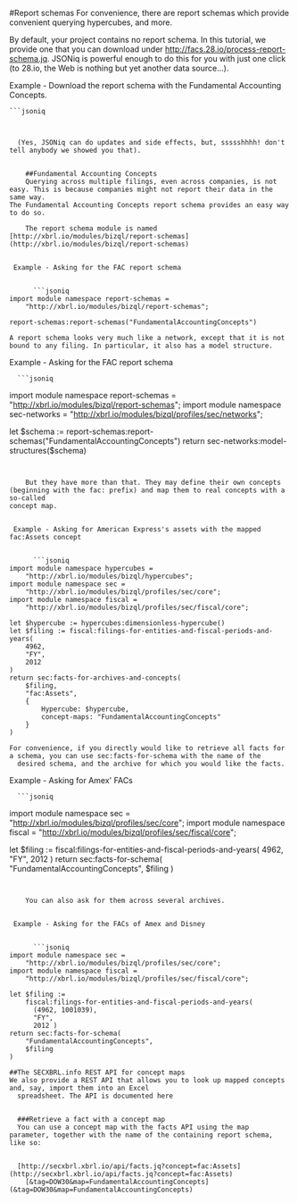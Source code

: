 
  #Report schemas
  For convenience, there are report schemas which provide convenient querying hypercubes, and more.

  By default, your project contains no report schema. In this tutorial, we provide one that you can download
    under http://facs.28.io/process-report-schema.jq. JSONiq is powerful enough to do this for you with
    just one click (to 28.io, the Web is nothing but yet another data source...).

  
 Example - Download the report schema with the Fundamental Accounting Concepts.

    
    ```jsoniq
```

  
  (Yes, JSONiq can do updates and side effects, but, ssssshhhh! don't tell anybody we showed you that).

  
    ##Fundamental Accounting Concepts
    Querying across multiple filings, even across companies, is not easy. This is because companies might not report their data in the same way.
The Fundamental Accounting Concepts report schema provides an easy way to do so.

    The report schema module is named [http://xbrl.io/modules/bizql/report-schemas](http://xbrl.io/modules/bizql/report-schemas)

    
 Example - Asking for the FAC report schema

      
      ```jsoniq
import module namespace report-schemas =
    "http://xbrl.io/modules/bizql/report-schemas";

report-schemas:report-schemas("FundamentalAccountingConcepts")
```

    
    A report schema looks very much like a network, except that it is not bound to any filing. In particular, it also has a model structure.

    
 Example - Asking for the FAC report schema

      
      ```jsoniq
import module namespace report-schemas = "http://xbrl.io/modules/bizql/report-schemas";
import module namespace sec-networks =
    "http://xbrl.io/modules/bizql/profiles/sec/networks";

let $schema := report-schemas:report-schemas("FundamentalAccountingConcepts")
return sec-networks:model-structures($schema)
```

    
    But they have more than that. They may define their own concepts (beginning with the fac: prefix) and map them to real concepts with a so-called
concept map.

    
 Example - Asking for American Express's assets with the mapped fac:Assets concept

      
      ```jsoniq
import module namespace hypercubes =
    "http://xbrl.io/modules/bizql/hypercubes";
import module namespace sec =
    "http://xbrl.io/modules/bizql/profiles/sec/core";
import module namespace fiscal =
    "http://xbrl.io/modules/bizql/profiles/sec/fiscal/core";

let $hypercube := hypercubes:dimensionless-hypercube()
let $filing := fiscal:filings-for-entities-and-fiscal-periods-and-years(
    4962,
    "FY",
    2012
)
return sec:facts-for-archives-and-concepts(
    $filing,
    "fac:Assets",
    {
        Hypercube: $hypercube,
        concept-maps: "FundamentalAccountingConcepts"
    }
)

```

    
    For convenience, if you directly would like to retrieve all facts for a schema, you can use sec:facts-for-schema with the name of the
      desired schema, and the archive for which you would like the facts.

    
 Example - Asking for Amex' FACs

      
      ```jsoniq
import module namespace sec =
    "http://xbrl.io/modules/bizql/profiles/sec/core";
import module namespace fiscal =
    "http://xbrl.io/modules/bizql/profiles/sec/fiscal/core";

let $filing :=
    fiscal:filings-for-entities-and-fiscal-periods-and-years(
      4962,
      "FY",
      2012 )
return sec:facts-for-schema(
    "FundamentalAccountingConcepts",
    $filing
)
```

    
    You can also ask for them across several archives.

    
 Example - Asking for the FACs of Amex and Disney

      
      ```jsoniq
import module namespace sec =
    "http://xbrl.io/modules/bizql/profiles/sec/core";
import module namespace fiscal =
    "http://xbrl.io/modules/bizql/profiles/sec/fiscal/core";

let $filing :=
    fiscal:filings-for-entities-and-fiscal-periods-and-years(
      (4962, 1001039),
      "FY",
      2012 )
return sec:facts-for-schema(
    "FundamentalAccountingConcepts",
    $filing
)
```

    
  
  
    ##The SECXBRL.info REST API for concept maps
    We also provide a REST API that allows you to look up mapped concepts and, say, import them into an Excel
      spreadsheet. The API is documented here

    
      ###Retrieve a fact with a concept map
      You can use a concept map with the facts API using the map parameter, together with the name of the containing report schema, like so:
      

      [http://secxbrl.xbrl.io/api/facts.jq?concept=fac:Assets](http://secxbrl.xbrl.io/api/facts.jq?concept=fac:Assets)
        [&tag=DOW30&map=FundamentalAccountingConcepts](&tag=DOW30&map=FundamentalAccountingConcepts)

    
  
